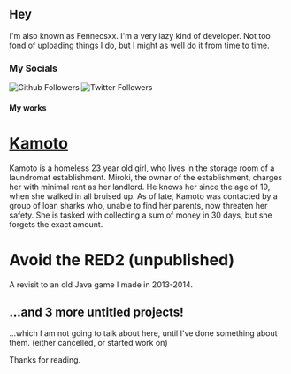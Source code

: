 ﻿---
layout: default
---

## Hey
I'm also known as Fennecsxx. I'm a very lazy kind of developer. Not too fond of uploading things I do, but I might as well do it from time to time.

### My Socials
![Github Followers](https://img.shields.io/github/followers/WolfNT90?style=social)
![Twitter Followers](https://img.shields.io/twitter/follow/fennecsxx?label=I%27m%20on%20Twitter&style=social)

#### My works

# [Kamoto](https://gamejolt.com/games/Kamoto/401563)
Kamoto is a homeless 23 year old girl, who lives in the storage room of a laundromat establishment. Miroki, the owner of the establishment, charges her with minimal rent as her landlord. He knows her since the age of 19, when she walked in all bruised up. As of late, Kamoto was contacted by a group of loan sharks who, unable to find her parents, now threaten her safety. She is tasked with collecting a sum of money in 30 days, but she forgets the exact amount.
# Avoid the RED2 (unpublished)
A revisit to an old Java game I made in 2013-2014.
## ...and 3 more untitled projects!
...which I am not going to talk about here, until I've done something about them. (either cancelled, or started work on)

Thanks for reading.